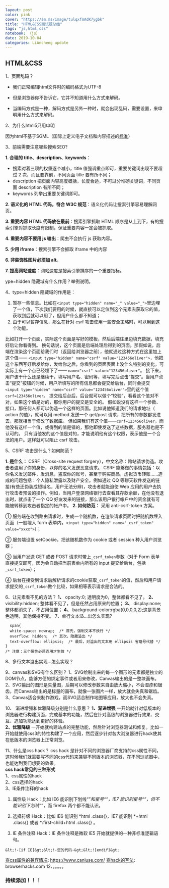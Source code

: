 ```yaml
---
layout: post
color: pink
cover: "https://sm.ms/image/tulqxfmAdK7ygbk"
title: "HTML&CSS面试题总结"
tags: "js,html,css"
notebook: （js）
date: 2019-10-04
categories: LiAncheng update
---
```

## HTML&CSS

1、页面乱码？

- 我们正常编辑html文件时的编码格式为UTF-8

- 但是浏览器你不告诉它，它并不知道用什么方式来解码。

- 当编码方式是一种，解码方式是另外一种时，就会出现乱码，需要设置<meta charset = "??">，来申明用什么方式来解码。

 2、为什么html5只用申明<!DOCTYPE HTML>

  因为html不基于SGML（国际上定义电子文档和内容描述的[标准](https://wiki.mbalib.com/wiki/标准)）

 3、前端需要注意哪些搜索SEO?

  **1. 合理的 title、description、keywords**：

  - 搜索对着三项的权重逐个减小，title 值强调重点即可，重要关键词出现不要超过 2 次，而且要靠前，不同页面 title 要有所不同；
  - description 把页面内容高度概括，长度合适，不可过分堆砌关键词，不同页面 description 有所不同；
  - keywords 列举出重要关键词即可。

  **2. 语义化的 HTML 代码，符合 W3C 规范**：语义化代码让搜索引擎容易理解网页。

  **3. 重要内容 HTML 代码放在最前**：搜索引擎抓取 HTML 顺序是从上到下，有的搜索引擎对抓取长度有限制，保证重要内容一定会被抓取。

  **4. 重要内容不要用 js 输出**：爬虫不会执行 js 获取内容。

  **5. 少用 iframe**：搜索引擎不会抓取 iframe 中的内容

  **6. 非装饰性图片必须加 alt**。

  **7. 提高网站速度**：网站速度是搜索引擎排序的一个重要指标。

  

  ype=hidden 隐藏域有什么作用？举例说明。

  

  

 4、type=hidden 隐藏域的作用是：

  1. 暂存一些信息。比如在`<input type="hidden" name="_" value="_">`里边埋了一个值，下次我们要用的时候，就直接可以定位到这个元素去获取它的值，获取到后就可以用了，但用户什么都不知道；
  2. 由于可以暂存信息，那么在针对 csrf 攻击使用一些安全策略时，可以用到这个功能。

  

  比如打开一个页面，实际这个页面是写好的模板，然后后端往里边填充数据，填充好后让你看得到。
  换句话说，这个页面是后端处理后得到的页面。那假如说，后端在渲染这个页面给我们时（返回给浏览器之前），他就通过这种方式在这里加上这个值—— `<input type="hidden" name="csrf" value="123456oliver">`，他把这个东西写好后发给你，发给你之后，你看到的页面表面上没什么特别的变化，可实际上有一个点已经埋下了—— `name="csrf" value="123456oliver"`。
  接下来，用户该干什么还是继续干，填写用户名、密码等，填写完后点击“提交”。当用户点击“提交”按钮的时候，用户所填写的所有信息都会提交给后台，同时会提交 `<input type="hidden" name="csrf" value="123456oliver">`里的这个值`csrf=123456oliver`。
  提交给后台后，后台就可以做个“校验”，看看这个值对不对，如果这个值是对的，那你用户的提交是安全的。
  假如说没有这样一个参数、接口，那任何人都可以伪造一个这样的页面。比如说他知道我们的请求地址（ action 的值），就可以用 method 发送一个 get/post 请求，把所有的参数都发进去，那就相当于修改了数据库。
  但如果我们有这个值——`csrf=123456oliver`，而他没有这样一个值，或得到的值是错的，那他即使发送了这些数据，服务器也是不认可的。
  只有当他发的这个值是对的，才能说明他有这个权限，表示他是一个合法的用户。这样就可以阻止 csrf 攻击。

  

  5、CSRF 攻击是什么？如何防范？

  **1. 是什么：**
  CSRF（Cross-site request forgery），中文名称：跨站请求伪造。攻击者盗用了你的身份，以你的名义发送恶意请求。
  CSRF 能够做的事情包括：以你名义发送邮件，发消息，盗取你的账号，甚至于购买商品，虚拟货币转账......造成的问题包括：个人隐私泄露以及财产安全。例如通过 QQ 等聊天软件发送的链接(有些还伪装成短域名，用户无法分辨)，攻击者就能迫使 Web 应用的用户去执行攻击者预设的操作。例如，当用户登录网络银行去查看其存款余额，在他没有退出时，就点击了一个 QQ 好友发来的链接，那么该用户银行帐户中的资金就有可能被转移到攻击者指定的帐户中。
  **2. 如何防范：**
  采用 anti-csrf-token 方案。

  ① 服务端在收到路由请求时，生成一个随机数，在渲染请求页面时把随机数埋入页面（一般埋入 form 表单内，`<input type="hidden" name="_csrf_token" value="xxxx">`）；

  ② 服务端设置 setCookie，把该随机数作为 cookie 或者 session 种入用户浏览器；

  ③ 当用户发送 GET 或者 POST 请求时带上`_csrf_token`参数（对于 Form 表单直接提交即可，因为会自动把当前表单内所有的 input 提交给后台，包括`_csrf_token`）；

  ④ 后台在接受到请求后解析请求的cookie获取`_csrf_token`的值，然后和用户请求提交的`_csrf_token`做个比较，如果相等表示请求是合法的。

  6、让元素看不见的方法？
  **1、**  opacity:0; 透明度为0，整体都看不见了。
  **2、**   visibility:hidden; 整体看不见了，但是任然占用原来的位置；
  **3、**  display:none; 整体都消失了，不占用位置；
  **4、** background-color:rgba(0,0,0,0,2);这是背景色透明，其他保持不变。
  7、单行文本溢...出怎么实现?
```
  span{
  white-space: nowrap;  /* 首先，强制文本不换行 */
  overflow: hidden;  /* 其次，隐藏溢出 */
  text-overflow: ellipsis;  /* 最后，对溢出的文本用 ellipsis 省略号代替 */
}
/* 注意：三个属性必须连用才生效 */
```
8、多行文本溢出实现...怎么实现？
  
9、canvas和SVG有什么区别？
1、SVG绘制出来的每一个图形的元素都是独立的DOM节点，能够方便的绑定事件或者用来修改，Canvas输出的是一整块画布。  
2、SVG输出的图形是矢量图，后期可以修改参数来自由放大缩小，不会湿疹和锯齿，而Canvas输出的是标量的画布，就像一张图片一样，放大就会失真和锯齿。  
3、Canvas适合来制作游戏，而SVG适合制作地图等应用，放大也不会失真。

10、
渐进增强和优雅降级分别是什么意思？
**1、渐进增强** 一开始就针对低版本的浏览器进行构建页面，完成基本的功能，然后在针对高级的浏览器进行效果、交互、追加功能达到更好的体验。  
**2、优雅降级** 一开始就构建站点的完整功能，然后针对浏览器测试和修复。比如一开始就使用css3的特性构建了一个应用，然后逐步针对各大浏览器进行hack使其在低版本的浏览器上正常浏览。

11、什么是css hack？
css hack 是针对不同的浏览器厂商支持的css属性不同，这时候我们就需要写不同的css代码来兼容不同版本的浏览器，在不同浏览器中，也能达到我们想要的效果。  
**css hack常见的三种形式**  
1、css属性的hack  
2、css选择的hack  
3、IE条件注释的hack

1. 属性级 Hack：比如 IE6 能识别下划线“_”和星号“*”，IE7 能识别星号“*”，但不能识别下划线“_”，而 firefox 两个都不能认识。

2. 选择符级 Hack：比如 IE6 能识别 *html .class{}，IE7 能识别 *+html .class{} 或者 *:first-child+html .class{} 。

3. IE 条件注释 Hack：IE 条件注释是微软 IE5 开始就提供的一种非标准逻辑语句。
  ```
  &lt;!-[if IE]&gt;&lt;!-您的代码-&gt;&lt;![endif]&gt;
  ``` 



[查css属性的兼容情况](https://www.caniuse.com/): https://www.caniuse.com/
[查hack的写法](https://www.browserhacks.com/): browserhacks.com
12、。。。。。

### 持续添加！！！